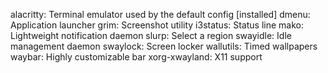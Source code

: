 alacritty: Terminal emulator used by the default config [installed] dmenu:
Application launcher grim: Screenshot utility i3status: Status line mako:
Lightweight notification daemon slurp: Select a region swayidle: Idle management
daemon swaylock: Screen locker wallutils: Timed wallpapers waybar: Highly
customizable bar xorg-xwayland: X11 support
